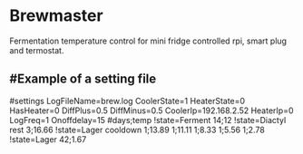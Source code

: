 # Brewmaster
Fermentation temperature control for mini fridge controlled rpi, smart plug and termostat.

#Example of a setting file
--------------------------
#settings
LogFileName=brew.log
CoolerState=1
HeaterState=0
HasHeater=0
DiffPlus=0.5
DiffMinus=0.5
CoolerIp=192.168.2.52
HeaterIp=0
LogFreq=1
Onoffdelay=15
#days;temp
!state=Ferment
14;12
!state=Diactyl rest
3;16.66
!state=Lager cooldown
1;13.89
1;11.11
1;8.33
1;5.56
1;2.78
!state=Lager
42;1.67
